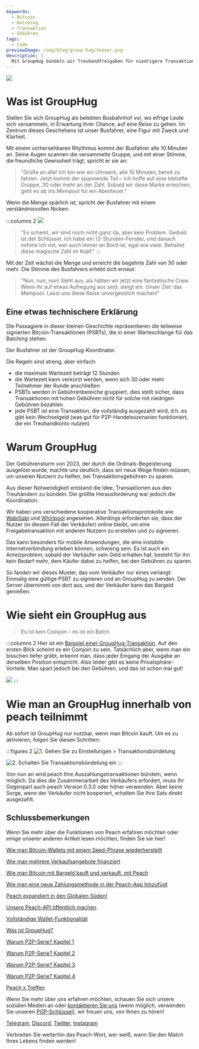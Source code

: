```yaml
---
keywords:
  - Bitcoin
  - Batching
  - Transaktion
  - Gebühren
tags:
  - Code
previewImage: /img/blog/group-hug/teaser.png
description: |
  Mit GroupHug bündeln wir Treuhandfreigaben für niedrigere Transaktionsgebühren. Opt-In, kurz warten, mehr sparen. Sie haben die Kontrolle, jederzeit wechseln.
---
```


![](/img/blog/group-hug/header-banner.png)

# Was ist GroupHug

Stellen Sie sich GroupHug als belebten Busbahnhof vor, wo eifrige Leute sich versammeln, in Erwartung ihrer Chance, auf eine Reise zu gehen. Im Zentrum dieses Geschehens ist unser Busfahrer, eine Figur mit Zweck und Klarheit.

Mit einem vorhersehbaren Rhythmus kommt der Busfahrer alle 10 Minuten an. Seine Augen scannen die versammelte Gruppe, und mit einer Stimme, die freundliche Gewissheit trägt, spricht er sie an:

> "Grüße an alle! Ich bin wie ein Uhrwerk, alle 10 Minuten, bereit zu fahren. Jetzt kommt der spannende Teil – ich hoffe auf eine lebhafte Gruppe, 30 oder mehr an der Zahl. Sobald wir diese Marke erreichen, geht es ab ins Mempool für ein Abenteuer."

Wenn die Menge spärlich ist, spricht der Busfahrer mit einem verständnisvollen Nicken:

:::columns 2
![](/img/blog/group-hug/like-clockwork.png)

> "Es scheint, wir sind noch nicht ganz da, aber kein Problem. Geduld ist der Schlüssel. Ich habe ein 12-Stunden-Fenster, und danach nehme ich mit, wer auch immer an Bord ist, egal wie viele. Behaltet diese magische Zahl im Kopf."
:::

Mit der Zeit wächst die Menge und erreicht die begehrte Zahl von 30 oder mehr. Die Stimme des Busfahrers erhebt sich erneut:

> "Nun, nun, nun! Sieht aus, als hätten wir jetzt eine fantastische Crew. Wenn ihr auf etwas Aufregung aus seid, steigt ein. Unser Ziel: das Mempool. Lasst uns diese Reise unvergesslich machen!"

## Eine etwas technischere Erklärung

Die Passagiere in dieser kleinen Geschichte repräsentieren die teilweise signierten Bitcoin-Transaktionen (PSBTs), die in einer Warteschlange für das Batching stehen.

Der Busfahrer ist der GroupHug-Koordinator.

Die Regeln sind streng, aber einfach:

- die maximale Wartezeit beträgt 12 Stunden
- die Wartezeit kann verkürzt werden, wenn sich 30 oder mehr Teilnehmer der Runde anschließen
- PSBTs werden in Gebührenbereiche gruppiert, dies stellt sicher, dass Transaktionen mit hohen Gebühren nicht für solche mit niedrigen Gebühren bezahlen
- jede PSBT ist eine Transaktion, die vollständig ausgezahlt wird, d.h. es gibt kein Wechselgeld (was gut für P2P-Handelsszenarien funktioniert, die ein Treuhandkonto nutzen)

# Warum GroupHug

Der Gebührensturm von 2023, der durch die Ordinals-Begeisterung ausgelöst wurde, machte uns deutlich, dass wir neue Wege finden müssen, um unseren Nutzern zu helfen, bei Transaktionsgebühren zu sparen.

Aus dieser Notwendigkeit entstand die Idee, Transaktionen aus den Treuhändern zu bündeln. Die größte Herausforderung war jedoch die Koordination.

Wir haben uns verschiedene kooperative Transaktionsprotokolle wie [WabiSabi](https://github.com/zkSNACKs/WabiSabi/blob/master/explainer.md?ref=blog.wasabiwallet.io) und [Whirlpool](https://www.samouraiwallet.com/whirlpool) angesehen. Allerdings erforderten sie, dass der Nutzer (in diesem Fall der Verkäufer) online bleibt, um eine Freigabetransaktion mit anderen Nutzern zu erstellen und zu signieren.

Das kann besonders für mobile Anwendungen, die eine instabile Internetverbindung erleben können, schwierig sein. Es ist auch ein Anreizproblem; sobald der Verkäufer sein Geld erhalten hat, besteht für ihn kein Bedarf mehr, dem Käufer dabei zu helfen, bei den Gebühren zu sparen.

So fanden wir dieses Muster, das vom Verkäufer nur eines verlangt: Einmalig eine gültige PSBT zu signieren und an GroupHug zu senden. Der Server übernimmt von dort aus, und der Verkäufer kann das Bargeld genießen.

# Wie sieht ein GroupHug aus

> Es ist kein Coinjoin – es ist ein Batch

:::columns 2
Hier ist ein [Beispiel einer GroupHug-Transaktion](https://mempool.space/testnet/tx/ebe6d49e0bb65bb040306c03094bb68dfddf7986c142c37a5510fa218e15576c). Auf den ersten Blick scheint es ein Coinjoin zu sein. Tatsächlich aber, wenn man ein bisschen tiefer gräbt, erkennt man, dass jeder Eingang der Ausgabe an derselben Position entspricht. Also leider gibt es keine Privatsphäre-Vorteile.
Man spart jedoch bei den Gebühren, und das ist schon mal gut!

![](/img/blog/group-hug/group-hug-transaction.png)
:::

# Wie man an GroupHug innerhalb von peach teilnimmt

Ab sofort ist GroupHug nur nutzbar, wenn man Bitcoin kauft. Um es zu aktivieren, folgen Sie diesen Schritten:

:::figures 2
![1. Gehen Sie zu `Einstellungen > Transaktionsbündelung`](/img/blog/group-hug/settings.png)

![2. Schalten Sie `Transaktionsbündelung` ein](/img/blog/group-hug/transaction-batching-settings.png)
:::

Von nun an wird peach Ihre Auszahlungstransaktionen bündeln, wenn möglich. Da dies die Zusammenarbeit des Verkäufers erfordert, muss Ihr Gegenpart auch peach Version 0.3.0 oder höher verwenden.
Aber keine Sorge, wenn der Verkäufer nicht kooperiert, erhalten Sie Ihre Sats direkt ausgezahlt.

## Schlussbemerkungen

Wenn Sie mehr über die Funktionen von Peach erfahren möchten oder einige unserer anderen Artikel lesen möchten, finden Sie sie hier!

[Wie man Bitcoin-Wallets mit einem Seed-Phrase wiederherstellt](https://peachbitcoin.com/de/blog/how-to-restore-peach-wallet/)

[Wie man mehrere Verkaufsangebote finanziert](https://peachbitcoin.com/de/blog/funding-multiple-sell-offers/)

[Wie man Bitcoin mit Bargeld kauft und verkauft, mit Peach](https://peachbitcoin.com/de/blog/how-to-buy-and-sell-bitcoin-with-cash-using-peach/)

[Wie man eine neue Zahlungsmethode in der Peach-App hinzufügt](https://peachbitcoin.com/de/blog/how-to-add-a-payment-method/)

[Peach expandiert in den Globalen Süden!](https://peachbitcoin.com/de/blog/peach-expands-to-the-global-south/)

[Unsere Peach-API öffentlich machen](https://peachbitcoin.com/de/blog/making-our-peach-api-public/)

[Vollständige Wallet-Funktionalität](https://peachbitcoin.com/de/blog/full-wallet-functionality/)

[Was ist GroupHug?](https://peachbitcoin.com/de/blog/group-hug/)

[Warum P2P-Serie? Kapitel 1](https://peachbitcoin.com/de/blog/why-p2p-chapter-1/)

[Warum P2P-Serie? Kapitel 2](https://peachbitcoin.com/de/blog/why-p2p-chapter-2/)

[Warum P2P-Serie? Kapitel 3](https://peachbitcoin.com/de/blog/why-p2p-chapter-3-circular-economies/)

[Warum P2P-Serie? Kapitel 4](https://peachbitcoin.com/de/blog/why-p2p-chapter-4-chains-of-trust/)

[Peach x Treffen](https://peachbitcoin.com/de/blog/peach-for-meetups/)

Wenn Sie mehr über uns erfahren möchten, schauen Sie sich unsere sozialen Medien an oder [kontaktieren Sie uns](mailto:hello@peachbitcoin.com) (wenn möglich, verwenden Sie unseren [PGP-Schlüssel](https://keys.openpgp.org/vks/v1/by-fingerprint/48339A19645E2E53488E0E5479E1B270FACD1BD2)), wir freuen uns, von Ihnen zu hören!

[Telegram](https://t.me/peachtopeach), [Discord](https://discord.gg/ypeHz3SW54), [Twitter](https://twitter.com/peachbitcoin), [Instagram](https://instagram.com/peachbitcoin)

Verbreiten Sie weiterhin das Peach-Wort, wer weiß, wann Sie den Match Ihres Lebens finden werden!
